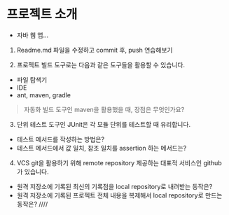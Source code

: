# 프로젝트 소개
- 자바 웹 앱...

1. Readme.md 파일을 수정하고 commit 후, push 연습해보기

2. 프로젝트 빌드 도구로는 다음과 같은 도구들을 활용할 수 있습니다.
- 파일 탐색기
- IDE
- ant, maven, gradle
> 자동화 빌드 도구인 maven을 활용했을 때, 장점은 무엇인가요?

3. 단위 테스트 도구인 JUnit은 각 모듈 단위를 테스트할 때 유리합니다.
- 테스트 메서드를 작성하는 방법은?
- 테스트 메서드에서 값 일치, 참조 일치를 assertion 하는 메서드는?

4. VCS git을 활용하기 위해 remote repository 제공하는 대표적 서비스인 github가 있습니다.
- 원격 저장소에 기록된 최신의 기록점을 local repository로 내려받는 동작은?
- 원격 저장소에 기록된 프로젝트 전체 내용을 복제해서 local repository로 만드는 동작은?  ////